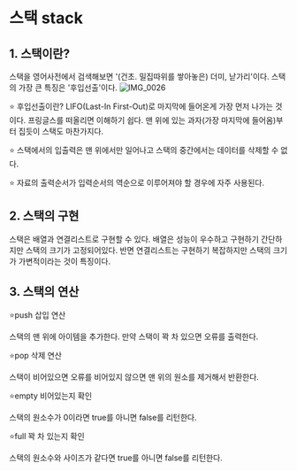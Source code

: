# 스택 stack

## 1. 스택이란?

스택을 영어사전에서 검색해보면 '(건초. 밀집따위를 쌓아놓은) 더미, 낟가리'이다. 스택의 가장 큰 특징은 '후입선출'이다.
![IMG_0026](https://user-images.githubusercontent.com/72402747/104802310-074cdc80-5814-11eb-9194-be2bf6092255.jpg)


⭐️ 후입선출이란? LIFO(Last-In First-Out)로 마지막에 들어온게 가장 먼저 나가는 것이다. 프링글스를 떠올리면 이해하기 쉽다. 맨 위에 있는 과자(가장 마지막에 들어옴)부터 집듯이 스택도 마찬가지다.

⭐️ 스택에서의 입출력은 맨 위에서만 일어나고 스택의 중간에서는 데이터를 삭제할 수 없다.

⭐️ 자료의 출력순서가 입력순서의 역순으로 이루어져야 할 경우에 자주 사용된다.


## 2. 스택의 구현
스택은 배열과 연결리스트로 구현할 수 있다. 배열은 성능이 우수하고 구현하기 간단하지만 스택의 크기가 고정되어있다. 반면 연결리스트는 구현하기 복잡하지만 스택의 크기가 가변적이라는 것이 특징이다.


## 3. 스택의 연산

⭐️push 삽입 연산

스택의 맨 위에 아이템을 추가한다. 만약 스택이 꽉 차 있으면 오류를 출력한다.

⭐️pop 삭제 연산

스택이 비어있으면 오류를 비어있지 않으면 맨 위의 원소를 제거해서 반환한다.


⭐️empty 비어있는지 확인

스택의 원소수가 0이라면 true를 아니면 false를 리턴한다.

⭐️full 꽉 차 있는지 확인

스택의 원소수와 사이즈가 같다면 true를 아니면 false를 리턴한다.
